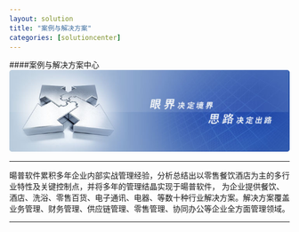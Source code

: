 ```yaml
---
layout: solution
title: "案例与解决方案"
categories: [solutioncenter]
---
```

####案例与解决方案中心
![百度头条](/static/images/fangan01.jpg)
<hr/>
暘普软件累积多年企业内部实战管理经验，分析总结出以零售餐饮酒店为主的多行业特性及关键控制点，并将多年的管理结晶实现于暘普软件，
为企业提供餐饮、酒店、洗浴、零售百货、电子通讯、电器、等数十种行业解决方案。解决方案覆盖业务管理、财务管理、供应链管理、零售管理、协同办公等企业全方面管理领域。
<hr/>

	
	
